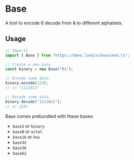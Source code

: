 # Base

A tool to encode 6 decode from & to different alphabets.

## Usage

```ts
// Imports
import { Base } from "https://deno.land/x/base/mod.ts";

// Create a new base.
const binary = new Base("01");

// Encode some data.
binary.encode(123);
// => "1111011"

// Decode some data.
binary.decode("1111011");
// => 123n
```

Base comes prebundled with these bases:

- `base2` or `binary`
- `base8` or `octal`
- `base16` or `hex`
- `base32`
- `base36`
- `base62`
